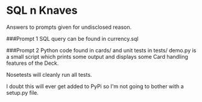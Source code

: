 SQL n Knaves
==============

Answers to prompts given for undisclosed reason. 

###Prompt 1
SQL query can be found in currency.sql 

###Prompt 2
Python code found in cards/ and unit tests in tests/ 
demo.py is a small script which prints some output and displays some Card handling features of the Deck. 

Nosetests will cleanly run all tests.

I doubt this will ever get added to PyPi so I'm not going to bother with a setup.py file. 

